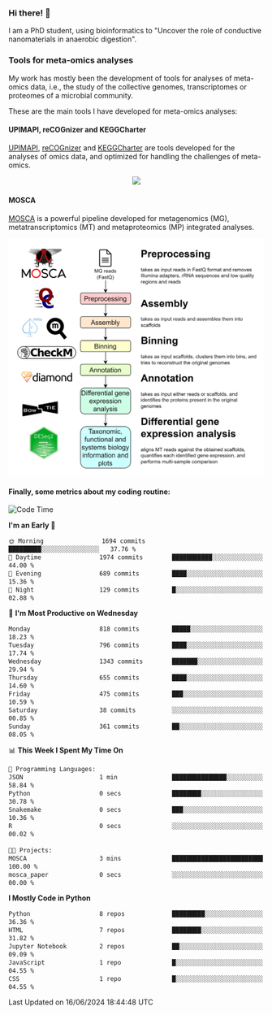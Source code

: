 ### Hi there! 👋

I am a PhD student, using bioinformatics to "Uncover the role of conductive nanomaterials in anaerobic digestion".

### Tools for meta-omics analyses

My work has mostly been the development of tools for analyses of meta-omics data, i.e., the study of the collective genomes, transcriptomes or proteomes of a microbial community.

These are the main tools I have developed for meta-omics analyses:

#### UPIMAPI, reCOGnizer and KEGGCharter

[UPIMAPI](https://github.com/iquasere/UPIMAPI), [reCOGnizer](https://github.com/iquasere/reCOGnizer) and [KEGGCharter](https://github.com/iquasere/KEGGCharter) are tools developed for the analyses of omics data, and optimized for handling the challenges of meta-omics.

<p align="center">
    <img src="assets/annotation_paper.png">
</p>

#### MOSCA

[MOSCA](https://github.com/iquasere/MOSCA) is a powerful pipeline developed for metagenomics (MG), metatranscriptomics (MT) and metaproteomics (MP) integrated analyses.

<p align="center">
    <img src="assets/mosca_workflow.png" align="center" width="700">
</p>


#### Finally, some metrics about my coding routine:

<!--START_SECTION:waka-->
![Code Time](http://img.shields.io/badge/Code%20Time-842%20hrs%202%20mins-blue)

**I'm an Early 🐤** 

```text
🌞 Morning                1694 commits        █████████░░░░░░░░░░░░░░░░   37.76 % 
🌆 Daytime                1974 commits        ███████████░░░░░░░░░░░░░░   44.00 % 
🌃 Evening                689 commits         ████░░░░░░░░░░░░░░░░░░░░░   15.36 % 
🌙 Night                  129 commits         █░░░░░░░░░░░░░░░░░░░░░░░░   02.88 % 
```
📅 **I'm Most Productive on Wednesday** 

```text
Monday                   818 commits         █████░░░░░░░░░░░░░░░░░░░░   18.23 % 
Tuesday                  796 commits         ████░░░░░░░░░░░░░░░░░░░░░   17.74 % 
Wednesday                1343 commits        ███████░░░░░░░░░░░░░░░░░░   29.94 % 
Thursday                 655 commits         ████░░░░░░░░░░░░░░░░░░░░░   14.60 % 
Friday                   475 commits         ███░░░░░░░░░░░░░░░░░░░░░░   10.59 % 
Saturday                 38 commits          ░░░░░░░░░░░░░░░░░░░░░░░░░   00.85 % 
Sunday                   361 commits         ██░░░░░░░░░░░░░░░░░░░░░░░   08.05 % 
```


📊 **This Week I Spent My Time On** 

```text
💬 Programming Languages: 
JSON                     1 min               ███████████████░░░░░░░░░░   58.84 % 
Python                   0 secs              ████████░░░░░░░░░░░░░░░░░   30.78 % 
Snakemake                0 secs              ███░░░░░░░░░░░░░░░░░░░░░░   10.36 % 
R                        0 secs              ░░░░░░░░░░░░░░░░░░░░░░░░░   00.02 % 

🐱‍💻 Projects: 
MOSCA                    3 mins              █████████████████████████   100.00 % 
mosca_paper              0 secs              ░░░░░░░░░░░░░░░░░░░░░░░░░   00.00 % 
```

**I Mostly Code in Python** 

```text
Python                   8 repos             █████████░░░░░░░░░░░░░░░░   36.36 % 
HTML                     7 repos             ████████░░░░░░░░░░░░░░░░░   31.82 % 
Jupyter Notebook         2 repos             ██░░░░░░░░░░░░░░░░░░░░░░░   09.09 % 
JavaScript               1 repo              █░░░░░░░░░░░░░░░░░░░░░░░░   04.55 % 
CSS                      1 repo              █░░░░░░░░░░░░░░░░░░░░░░░░   04.55 % 
```




 Last Updated on 16/06/2024 18:44:48 UTC
<!--END_SECTION:waka-->
